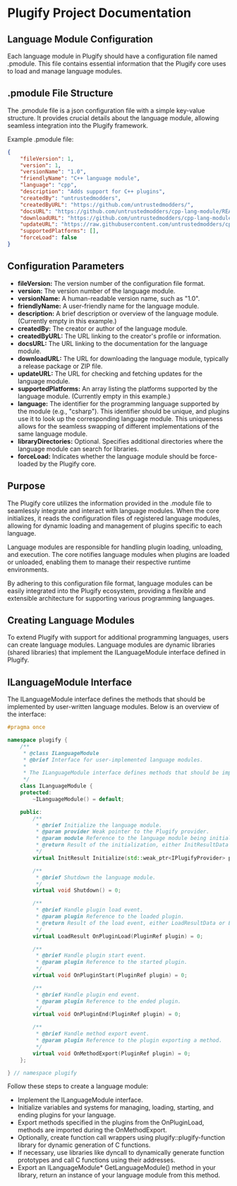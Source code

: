 # Plugify Project Documentation

## Language Module Configuration
Each language module in Plugify should have a configuration file named .pmodule. 
This file contains essential information that the Plugify core uses to load and manage language modules. 

## .pmodule File Structure
The .pmodule file is a json configuration file with a simple key-value structure. It provides crucial details about the language module, allowing seamless integration into the Plugify framework.

Example .pmodule file:
```json
{
    "fileVersion": 1,
    "version": 1,
    "versionName": "1.0",
    "friendlyName": "C++ language module",
    "language": "cpp",
    "description": "Adds support for C++ plugins",
    "createdBy": "untrustedmodders",
    "createdByURL": "https://github.com/untrustedmodders/",
    "docsURL": "https://github.com/untrustedmodders/cpp-lang-module/README.md",
    "downloadURL": "https://github.com/untrustedmodders/cpp-lang-module/releases/download/v1.0/cpp-lang-module.zip",
    "updateURL": "https://raw.githubusercontent.com/untrustedmodders/cpp-lang-module/main/cpp-lang-module.json",
    "supportedPlatforms": [],
    "forceLoad": false
}
```

## Configuration Parameters
- **fileVersion:** The version number of the configuration file format.
- **version:** The version number of the language module.
- **versionName:** A human-readable version name, such as "1.0".
- **friendlyName:** A user-friendly name for the language module.
- **description:** A brief description or overview of the language module. (Currently empty in this example.)
- **createdBy:** The creator or author of the language module.
- **createdByURL:** The URL linking to the creator's profile or information.
- **docsURL:** The URL linking to the documentation for the language module.
- **downloadURL:** The URL for downloading the language module, typically a release package or ZIP file.
- **updateURL:** The URL for checking and fetching updates for the language module.
- **supportedPlatforms:** An array listing the platforms supported by the language module. (Currently empty in this example.)
- **language:** The identifier for the programming language supported by the module (e.g., "csharp"). This identifier should be unique, and plugins use it to look up the corresponding language module. This uniqueness allows for the seamless swapping of different implementations of the same language module.
- **libraryDirectories:** Optional. Specifies additional directories where the language module can search for libraries.
- **forceLoad:**  Indicates whether the language module should be force-loaded by the Plugify core.

## Purpose 

The Plugify core utilizes the information provided in the .module file to seamlessly integrate and interact with language modules. When the core initializes, it reads the configuration files of registered language modules, allowing for dynamic loading and management of plugins specific to each language.

Language modules are responsible for handling plugin loading, unloading, and execution. The core notifies language modules when plugins are loaded or unloaded, enabling them to manage their respective runtime environments.

By adhering to this configuration file format, language modules can be easily integrated into the Plugify ecosystem, providing a flexible and extensible architecture for supporting various programming languages.

## Creating Language Modules

To extend Plugify with support for additional programming languages, users can create language modules. Language modules are dynamic libraries (shared libraries) that implement the ILanguageModule interface defined in Plugify.

## ILanguageModule Interface

The ILanguageModule interface defines the methods that should be implemented by user-written language modules. Below is an overview of the interface:

```c++
#pragma once

namespace plugify {
    /**
     * @class ILanguageModule
     * @brief Interface for user-implemented language modules.
     *
     * The ILanguageModule interface defines methods that should be implemented by user-written language modules.
     */
    class ILanguageModule {
    protected:
        ~ILanguageModule() = default;

    public:
        /**
         * @brief Initialize the language module.
         * @param provider Weak pointer to the Plugify provider.
         * @param module Reference to the language module being initialized.
         * @return Result of the initialization, either InitResultData or ErrorData.
         */
        virtual InitResult Initialize(std::weak_ptr<IPlugifyProvider> provider, ModuleRef module) = 0;

        /**
         * @brief Shutdown the language module.
         */
        virtual void Shutdown() = 0;

        /**
         * @brief Handle plugin load event.
         * @param plugin Reference to the loaded plugin.
         * @return Result of the load event, either LoadResultData or ErrorData.
         */
        virtual LoadResult OnPluginLoad(PluginRef plugin) = 0;

        /**
         * @brief Handle plugin start event.
         * @param plugin Reference to the started plugin.
         */
        virtual void OnPluginStart(PluginRef plugin) = 0;

        /**
         * @brief Handle plugin end event.
         * @param plugin Reference to the ended plugin.
         */
        virtual void OnPluginEnd(PluginRef plugin) = 0;

        /**
         * @brief Handle method export event.
         * @param plugin Reference to the plugin exporting a method.
         */
        virtual void OnMethodExport(PluginRef plugin) = 0;
    };

} // namespace plugify
```

Follow these steps to create a language module:
- Implement the ILanguageModule interface.
- Initialize variables and systems for managing, loading, starting, and ending plugins for your language.
- Export methods specified in the plugins from the OnPluginLoad, methods are imported during the OnMethodExport.
- Optionally, create function call wrappers using plugify::plugify-function library for dynamic generation of C functions.
- If necessary, use libraries like dyncall to dynamically generate function prototypes and call C functions using their addresses.
- Export an ILanguageModule* GetLanguageModule() method in your library, return an instance of your language module from this method.
